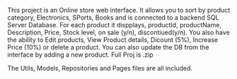 This project is an Online store web interface.
It allows you to sort by product category, Electronics, SPorts, Books and is connected to a backend SQL Server Database. 
For each product it dispplays, productId, productName, Description, Price, Stock level, on sale (y/n), discontiued(y/n). 
You also have the ability to Edit products, View Product details, Dicount (5%), Increase Price (10%) or delete a product. 
You can also update the DB from the interface by adding a new product.
Full Proj is .zip

The Utils, Models, Repositories and Pages files are all included.
